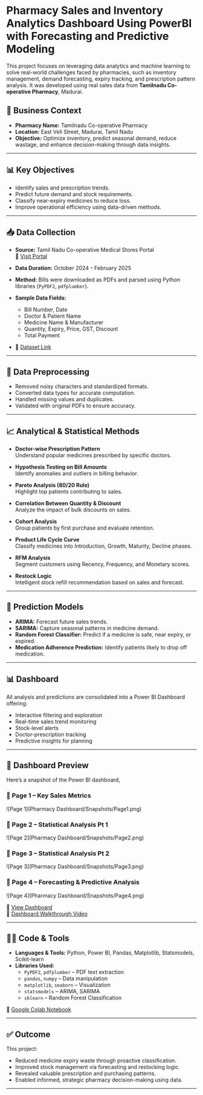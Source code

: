 # Pharmacy Sales and Inventory Analytics Dashboard Using PowerBI with Forecasting and Predictive Modeling

This project focuses on leveraging data analytics and machine learning to solve real-world challenges faced by pharmacies, such as inventory management, demand forecasting, expiry tracking, and prescription pattern analysis. It was developed using real sales data from **Tamilnadu Co-operative Pharmacy**, Madurai.

## 🏪 Business Context
- **Pharmacy Name:** Tamilnadu Co-operative Pharmacy  
- **Location:** East Veli Street, Madurai, Tamil Nadu  
- **Objective:** Optimize inventory, predict seasonal demand, reduce wastage, and enhance decision-making through data insights.

---

## 📊 Key Objectives
- Identify sales and prescription trends.
- Predict future demand and stock requirements.
- Classify near-expiry medicines to reduce loss.
- Improve operational efficiency using data-driven methods.

---

## 📥 Data Collection

- **Source:** Tamil Nadu Co-operative Medical Stores Portal  
  🔗 [Visit Portal](https://tncoopws.tn.gov.in/medicaljpc/usermanager/youLogin.jsp)

- **Data Duration:** October 2024 – February 2025  
- **Method:** Bills were downloaded as PDFs and parsed using Python libraries (`PyPDF2`, `pdfplumber`).  
- **Sample Data Fields:**  
  - Bill Number, Date  
  - Doctor & Patient Name  
  - Medicine Name & Manufacturer  
  - Quantity, Expiry, Price, GST, Discount  
  - Total Payment

- 📄 [Dataset Link](https://docs.google.com/spreadsheets/d/1qMRmSIWhoCjH6jh9y78FnBhAW_8NQ6W6/edit?usp=drive_link)

---

## 🧹 Data Preprocessing
- Removed noisy characters and standardized formats.
- Converted data types for accurate computation.
- Handled missing values and duplicates.
- Validated with original PDFs to ensure accuracy.

---

## 📈 Analytical & Statistical Methods

- **Doctor-wise Prescription Pattern**  
  Understand popular medicines prescribed by specific doctors.

- **Hypothesis Testing on Bill Amounts**  
  Identify anomalies and outliers in billing behavior.

- **Pareto Analysis (80/20 Rule)**  
  Highlight top patients contributing to sales.

- **Correlation Between Quantity & Discount**  
  Analyze the impact of bulk discounts on sales.

- **Cohort Analysis**  
  Group patients by first purchase and evaluate retention.

- **Product Life Cycle Curve**  
  Classify medicines into Introduction, Growth, Maturity, Decline phases.

- **RFM Analysis**  
  Segment customers using Recency, Frequency, and Monetary scores.

- **Restock Logic**  
  Intelligent stock refill recommendation based on sales and forecast.

---

## 🤖 Prediction Models

- **ARIMA:** Forecast future sales trends.  
- **SARIMA:** Capture seasonal patterns in medicine demand.  
- **Random Forest Classifier:** Predict if a medicine is safe, near expiry, or expired.  
- **Medication Adherence Prediction:** Identify patients likely to drop off medication.

---

## 📊 Dashboard

All analysis and predictions are consolidated into a Power BI Dashboard offering:
- Interactive filtering and exploration
- Real-time sales trend monitoring
- Stock-level alerts
- Doctor-prescription tracking
- Predictive insights for planning

---

## 📸 Dashboard Preview

Here’s a snapshot of the Power BI dashboard,

### 🔹 Page 1 – Key Sales Metrics
![Page 1](Pharmacy Dashboard/Snapshots/Page1.png)

### 🔹 Page 2 – Statistical Analysis Pt 1
![Page 2](Pharmacy Dashboard/Snapshots/Page2.png)

### 🔹 Page 3 – Statistical Analysis Pt 2
![Page 3](Pharmacy Dashboard/Snapshots/Page3.png)

### 🔹 Page 4 – Forecasting & Predictive Analysis
![Page 4](Pharmacy Dashboard/Snapshots/Page4.png)

🔗 [View Dashboard](https://app.powerbi.com/links/ReA0aFVzoV?ctid=562673cb-3a12-4428-9c2e-82d74fd5889a&pbi_source=linkShare)  
🎥 [Dashboard Walkthrough Video](https://drive.google.com/file/d/1TzLw6Na8McX-zzxVVAEEG715MXMozhqj/view?usp=sharing)

---

## 🧑‍💻 Code & Tools

- **Languages & Tools:** Python, Power BI, Pandas, Matplotlib, Statsmodels, Scikit-learn  
- **Libraries Used:**  
  - `PyPDF2`, `pdfplumber` – PDF text extraction  
  - `pandas`, `numpy` – Data manipulation  
  - `matplotlib`, `seaborn` – Visualization  
  - `statsmodels` – ARIMA, SARIMA  
  - `sklearn` – Random Forest Classification

🔗 [Google Colab Notebook](https://colab.research.google.com/drive/1Ae-iLvD8h7r4AR00UxYPUVCmZUiDxTYt?usp=sharing)

---

## ✅ Outcome

This project:
- Reduced medicine expiry waste through proactive classification.
- Improved stock management via forecasting and restocking logic.
- Revealed valuable prescription and purchasing patterns.
- Enabled informed, strategic pharmacy decision-making using data.

---
